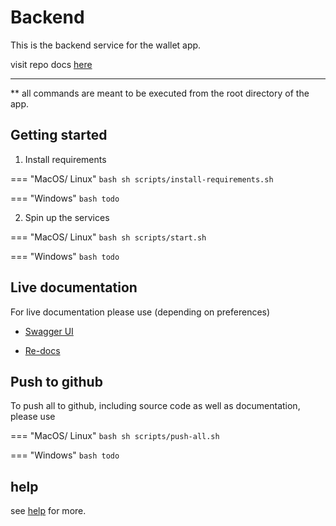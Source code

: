 # Backend

This is the backend service for the wallet app.

visit repo docs [here](https://venture-capitech.github.io/backend)

<hr>

** all commands are meant to be executed from the root directory of the app.

## Getting started

1. Install requirements

=== "MacOS/ Linux"
    ``` bash
    sh scripts/install-requirements.sh
    ```
    
=== "Windows"
    ``` bash
    todo
    ```

2. Spin up the services

=== "MacOS/ Linux"
    ``` bash
    sh scripts/start.sh
    ```

=== "Windows"
    ``` bash
    todo
    ```

## Live documentation

For live documentation please use (depending on preferences)

- [Swagger UI](http://127.0.0.1:8000/docs)

- [Re-docs](http://127.0.0.1:8000/redoc)


## Push to github

To push all to github, including source code as well as documentation, please use

=== "MacOS/ Linux"
    ``` bash
    sh scripts/push-all.sh
    ```

=== "Windows"
    ``` bash
    todo
    ```

## help

see [help](./help.md) for more.
